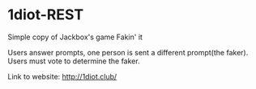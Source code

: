 # 1diot-REST

Simple copy of Jackbox's game Fakin' it

Users answer prompts, one person is sent a different prompt(the faker).  Users must vote to determine the faker.

Link to website:
http://1diot.club/
